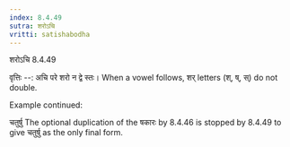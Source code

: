 ```yaml
---
index: 8.4.49
sutra: शरोऽचि
vritti: satishabodha
---
```



 शरोऽचि 8.4.49 


वृत्तिः --: अचि परे शरो न द्वे स्तः। When a vowel follows, शर् letters (श्, ष्, स्) do not double. 


Example continued: 


चतुर्षु The optional duplication of the षकारः by 8.4.46 is stopped by 8.4.49 to give चतुर्षु as the only final form. 



